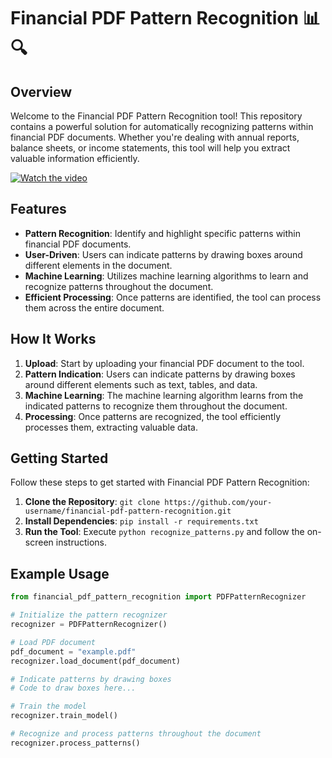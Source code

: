 # Financial PDF Pattern Recognition 📊🔍

## Overview
Welcome to the Financial PDF Pattern Recognition tool! This repository contains a powerful solution for automatically recognizing patterns within financial PDF documents. Whether you're dealing with annual reports, balance sheets, or income statements, this tool will help you extract valuable information efficiently.

[![Watch the video](https://i.stack.imgur.com/Vp2cE.png)](https://youtu.be/vt5fpE0bzSY)

## Features
- **Pattern Recognition**: Identify and highlight specific patterns within financial PDF documents.
- **User-Driven**: Users can indicate patterns by drawing boxes around different elements in the document.
- **Machine Learning**: Utilizes machine learning algorithms to learn and recognize patterns throughout the document.
- **Efficient Processing**: Once patterns are identified, the tool can process them across the entire document.

## How It Works
1. **Upload**: Start by uploading your financial PDF document to the tool.
2. **Pattern Indication**: Users can indicate patterns by drawing boxes around different elements such as text, tables, and data.
3. **Machine Learning**: The machine learning algorithm learns from the indicated patterns to recognize them throughout the document.
4. **Processing**: Once patterns are recognized, the tool efficiently processes them, extracting valuable data.

## Getting Started
Follow these steps to get started with Financial PDF Pattern Recognition:
1. **Clone the Repository**: `git clone https://github.com/your-username/financial-pdf-pattern-recognition.git`
2. **Install Dependencies**: `pip install -r requirements.txt`
3. **Run the Tool**: Execute `python recognize_patterns.py` and follow the on-screen instructions.

## Example Usage
```python
from financial_pdf_pattern_recognition import PDFPatternRecognizer

# Initialize the pattern recognizer
recognizer = PDFPatternRecognizer()

# Load PDF document
pdf_document = "example.pdf"
recognizer.load_document(pdf_document)

# Indicate patterns by drawing boxes
# Code to draw boxes here...

# Train the model
recognizer.train_model()

# Recognize and process patterns throughout the document
recognizer.process_patterns()
